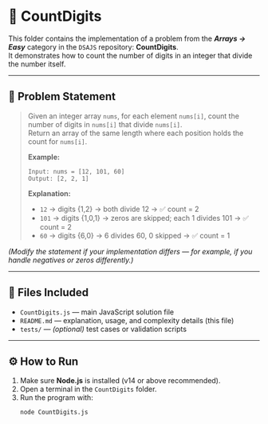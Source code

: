 # 🔢 **CountDigits**

This folder contains the implementation of a problem from the **_Arrays → Easy_** category in the `DSAJS` repository: **CountDigits**.  
It demonstrates how to count the number of digits in an integer that divide the number itself.

---

## 🧩 **Problem Statement**

> Given an integer array `nums`, for each element `nums[i]`, count the number of digits in `nums[i]` that divide `nums[i]`.  
> Return an array of the same length where each position holds the count for `nums[i]`.  
>
> **Example:**
> ```
> Input: nums = [12, 101, 60]
> Output: [2, 2, 1]
> ```
> **Explanation:**
> - `12` → digits {1,2} → both divide 12 → ✅ count = 2  
> - `101` → digits {1,0,1} → zeros are skipped; each 1 divides 101 → ✅ count = 2  
> - `60` → digits {6,0} → 6 divides 60, 0 skipped → ✅ count = 1  

*(Modify the statement if your implementation differs — for example, if you handle negatives or zeros differently.)*

---

## 📁 **Files Included**

- `CountDigits.js` — main JavaScript solution file  
- `README.md` — explanation, usage, and complexity details (this file)  
- `tests/` — *(optional)* test cases or validation scripts  

---

## ⚙️ **How to Run**

1. Make sure **Node.js** is installed (v14 or above recommended).  
2. Open a terminal in the `CountDigits` folder.  
3. Run the program with:  
   ```bash
   node CountDigits.js
